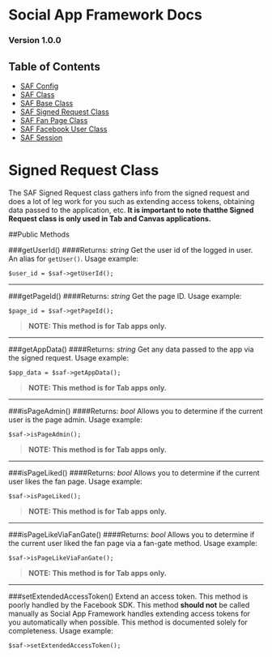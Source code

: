 # Social App Framework Docs
### Version 1.0.0

## Table of Contents

* [SAF Config](saf_config.md)
* [SAF Class](saf.md)
* [SAF Base Class](saf_base.md)
* [SAF Signed Request Class](saf_signed_request.md)
* [SAF Fan Page Class](saf_fan_page.md)
* [SAF Facebook User Class](saf_facebook_user.md)
* [SAF Session](saf_session.md)

# Signed Request Class
The SAF Signed Request class gathers info from the signed request and does a lot
of leg work for you such as extending access tokens, obtaining data passed to the
application, etc. **It is important to note thatthe Signed Request class is
only used in Tab and Canvas applications.**

##Public Methods

###getUserId()
####Returns: _string_
Get the user id of the logged in user. An alias for `getUser()`. Usage example:

    $user_id = $saf->getUserId();

***

###getPageId()
####Returns: _string_
Get the page ID. Usage example:

    $page_id = $saf->getPageId();

>**NOTE: This method is for Tab apps only.**

***

###getAppData()
####Returns: _string_
Get any data passed to the app via the signed request. Usage example:

    $app_data = $saf->getAppData();

>**NOTE: This method is for Tab apps only.**

***

###isPageAdmin()
####Returns: _bool_
Allows you to determine if the current user is the page admin. Usage example:

    $saf->isPageAdmin();

>**NOTE: This method is for Tab apps only.**

***

###isPageLiked()
####Returns: _bool_
Allows you to determine if the current user likes the fan page. Usage example:

    $saf->isPageLiked();

>**NOTE: This method is for Tab apps only.**

***

###isPageLikeViaFanGate()
####Returns: _bool_
Allows you to determine if the current user liked the fan page via a fan-gate
method. Usage example:

    $saf->isPageLikeViaFanGate();

>**NOTE: This method is for Tab apps only.**

***

###setExtendedAccessToken()
Extend an access token. This method is poorly handled by the Facebook SDK.  This
method **should not** be called manually as Social App Framework handles extending
access tokens for you automatically when possible. This method is documented solely
for completeness. Usage example:

    $saf->setExtendedAccessToken();

